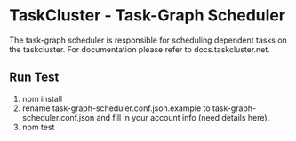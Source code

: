 TaskCluster - Task-Graph Scheduler
==================================

The task-graph scheduler is responsible for scheduling dependent tasks on the
taskcluster. For documentation please refer to docs.taskcluster.net.


Run Test
--------
 1. npm install
 2. rename task-graph-scheduler.conf.json.example to task-graph-scheduler.conf.json and fill in your account info
    (need details here).
 3. npm test

